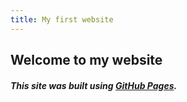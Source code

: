 ```yaml
---
title: My first website
---
```


## Welcome to my website
##### This site was built using [GitHub Pages](https://pages.github.com/). 
